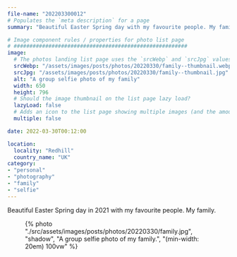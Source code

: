 ```yaml
---
file-name: "202203300012"
# Populates the `meta description` for a page
summary: "Beautiful Easter Spring day with my favourite people. My family."

# Image component rules / properties for photo list page
# #######################################################
image:
  # The photos landing list page uses the `srcWebp` and `srcJpg` values
  srcWebp: "/assets/images/posts/photos/20220330/family--thumbnail.webp"
  srcJpg: "/assets/images/posts/photos/20220330/family--thumbnail.jpg"
  alt: "A group selfie photo of my family"
  width: 650
  height: 796
  # Should the image thumbnail on the list page lazy load?
  lazyLoad: false
  # Adds an icon to the list page showing multiple images (and the amount) available to view on the post page
  multiple: false

date: 2022-03-30T00:12:00

location:
  locality: "Redhill"
  country_name: "UK"
category:
- "personal"
- "photography"
- "family"
- "selfie"
---
```


Beautiful Easter Spring day in 2021 with my favourite people. My family.

<figure class="flow">
{% photo "./src/assets/images/posts/photos/20220330/family.jpg", "shadow", "A group selfie photo of my family.", "(min-width: 20em) 100vw" %}
</figure>
